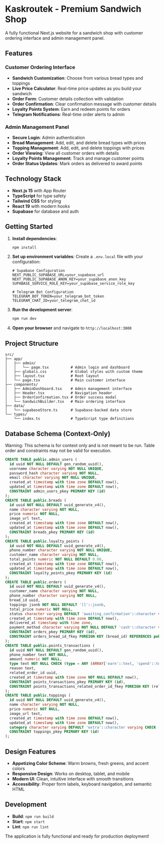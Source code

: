 # Kaskroutek - Premium Sandwich Shop

A fully functional Next.js website for a sandwich shop with customer ordering interface and admin management panel.

## Features

### Customer Ordering Interface
- **Sandwich Customization**: Choose from various bread types and toppings
- **Live Price Calculator**: Real-time price updates as you build your sandwich
- **Order Form**: Customer details collection with validation
- **Order Confirmation**: Clear confirmation message with customer details
- **Loyalty Points System**: Earn and redeem points for orders
- **Telegram Notifications**: Real-time order alerts to admin

### Admin Management Panel
- **Secure Login**: Admin authentication
- **Bread Management**: Add, edit, and delete bread types with prices
- **Topping Management**: Add, edit, and delete toppings with prices
- **Order Viewing**: View all customer orders with details
- **Loyalty Points Management**: Track and manage customer points
- **Order Status Updates**: Mark orders as delivered to award points

## Technology Stack

- **Next.js 15** with App Router
- **TypeScript** for type safety
- **Tailwind CSS** for styling
- **React 19** with modern hooks
- **Supabase** for database and auth

## Getting Started

1. **Install dependencies**:
   ```bash
   npm install
   ```

2. **Set up environment variables**:
   Create a `.env.local` file with your configuration:
   ```env
   # Supabase Configuration
   NEXT_PUBLIC_SUPABASE_URL=your_supabase_url
   NEXT_PUBLIC_SUPABASE_ANON_KEY=your_supabase_anon_key
   SUPABASE_SERVICE_ROLE_KEY=your_supabase_service_role_key

   # Telegram Bot Configuration
   TELEGRAM_BOT_TOKEN=your_telegram_bot_token
   TELEGRAM_CHAT_ID=your_telegram_chat_id
   ```

3. **Run the development server**:
   ```bash
   npm run dev
   ```

4. **Open your browser** and navigate to `http://localhost:3000`

## Project Structure

```
src/
├── app/
│   ├── admin/
│   │   └── page.tsx          # Admin login and dashboard
│   ├── globals.css           # Global styles with custom theme
│   ├── layout.tsx            # Root layout
│   └── page.tsx              # Main customer interface
├── components/
│   ├── AdminDashboard.tsx    # Admin management interface
│   ├── Header.tsx            # Navigation header
│   ├── OrderConfirmation.tsx # Order success modal
│   └── SandwichBuilder.tsx   # Main ordering interface
├── data/
│   └── supabaseStore.ts      # Supabase-backed data store
└── types/
    └── index.ts              # TypeScript type definitions
```

## Database Schema (Context-Only)

Warning: This schema is for context only and is not meant to be run. Table order and constraints may not be valid for execution.

```sql
CREATE TABLE public.admin_users (
  id uuid NOT NULL DEFAULT gen_random_uuid(),
  username character varying NOT NULL UNIQUE,
  password_hash character varying NOT NULL,
  email character varying NOT NULL UNIQUE,
  created_at timestamp with time zone DEFAULT now(),
  updated_at timestamp with time zone DEFAULT now(),
  CONSTRAINT admin_users_pkey PRIMARY KEY (id)
);
CREATE TABLE public.breads (
  id uuid NOT NULL DEFAULT uuid_generate_v4(),
  name character varying NOT NULL,
  price numeric NOT NULL,
  image_url text,
  created_at timestamp with time zone DEFAULT now(),
  updated_at timestamp with time zone DEFAULT now(),
  CONSTRAINT breads_pkey PRIMARY KEY (id)
);
CREATE TABLE public.loyalty_points (
  id uuid NOT NULL DEFAULT uuid_generate_v4(),
  phone_number character varying NOT NULL UNIQUE,
  customer_name character varying NOT NULL,
  total_points numeric NOT NULL DEFAULT 0.00,
  created_at timestamp with time zone DEFAULT now(),
  updated_at timestamp with time zone DEFAULT now(),
  CONSTRAINT loyalty_points_pkey PRIMARY KEY (id)
);
CREATE TABLE public.orders (
  id uuid NOT NULL DEFAULT uuid_generate_v4(),
  customer_name character varying NOT NULL,
  phone_number character varying NOT NULL,
  bread_id uuid,
  toppings jsonb NOT NULL DEFAULT '[]'::jsonb,
  total_price numeric NOT NULL,
  status character varying DEFAULT 'awaiting_confirmation'::character varying CHECK (status::text = ANY (ARRAY['awaiting_confirmation'::character varying::text, 'confirmed'::character varying::text, 'in_preparation'::character varying::text, 'delivery'::character varying::text, 'delivered'::character varying::text, 'cancelled'::character varying::text])),
  created_at timestamp with time zone DEFAULT now(),
  delivered_at timestamp with time zone,
  payment_method character varying NOT NULL DEFAULT 'cash'::character varying CHECK (payment_method::text = ANY (ARRAY['cash'::character varying, 'points'::character varying]::text[])),
  CONSTRAINT orders_pkey PRIMARY KEY (id),
  CONSTRAINT orders_bread_id_fkey FOREIGN KEY (bread_id) REFERENCES public.breads(id)
);
CREATE TABLE public.points_transactions (
  id uuid NOT NULL DEFAULT gen_random_uuid(),
  phone_number text NOT NULL,
  amount numeric NOT NULL,
  type text NOT NULL CHECK (type = ANY (ARRAY['earn'::text, 'spend'::text, 'adjustment_add'::text, 'adjustment_subtract'::text])),
  reason text,
  related_order_id uuid,
  created_at timestamp with time zone NOT NULL DEFAULT now(),
  CONSTRAINT points_transactions_pkey PRIMARY KEY (id),
  CONSTRAINT points_transactions_related_order_id_fkey FOREIGN KEY (related_order_id) REFERENCES public.orders(id)
);
CREATE TABLE public.toppings (
  id uuid NOT NULL DEFAULT uuid_generate_v4(),
  name character varying NOT NULL,
  price numeric NOT NULL,
  image_url text,
  created_at timestamp with time zone DEFAULT now(),
  updated_at timestamp with time zone DEFAULT now(),
  category character varying DEFAULT 'extra'::character varying CHECK (category::text = ANY (ARRAY['salads'::character varying::text, 'meats'::character varying::text, 'condiments'::character varying::text, 'extra'::character varying::text])),
  CONSTRAINT toppings_pkey PRIMARY KEY (id)
);
```

## Design Features

- **Appetizing Color Scheme**: Warm browns, fresh greens, and accent colors
- **Responsive Design**: Works on desktop, tablet, and mobile
- **Modern UI**: Clean, intuitive interface with smooth transitions
- **Accessibility**: Proper form labels, keyboard navigation, and semantic HTML

## Development

- **Build**: `npm run build`
- **Start**: `npm start`
- **Lint**: `npm run lint`

The application is fully functional and ready for production deployment!